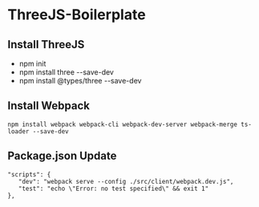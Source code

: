 # ThreeJS-Boilerplate

## Install ThreeJS

- npm init
- npm install three --save-dev
- npm install @types/three --save-dev

## Install Webpack

``` 
npm install webpack webpack-cli webpack-dev-server webpack-merge ts-loader --save-dev 
```

## Package.json Update

```
"scripts": {
   "dev": "webpack serve --config ./src/client/webpack.dev.js",
   "test": "echo \"Error: no test specified\" && exit 1"
},

```
